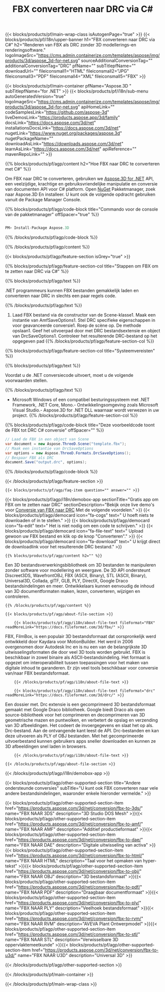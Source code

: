 ﻿---
title: FBX converteren naar DRC via C# 
url: /nl/net/conversion/fbx-to-drc/ 
description: Voorbeeldcode voor FBX naar DRC C# conversie. Gebruik API voorbeeldcode voor batch FBX bestanden naar DRC conversie binnen VB.NET, Asp.NET of een op .NET gebaseerde toepassing.
---
{{< blocks/products/pf/main-wrap-class isAutogenPage="true" >}}
{{< blocks/products/pf/i18n/upper-banner h1="FBX converteren naar DRC via C#" h2="Renderen van FBX als DRC zonder 3D modellerings-en renderingsoftware." logoImageSrc="https://cms.admin.containerize.com/templates/aspose/img/products/3d/aspose_3d-for-net.svg" sourceAdditionalConversionTag="" additionalConversionTag="DRC" pfName="" subTitlepfName="" downloadUrl="" fileiconsmall1="HTML" fileiconsmall2="JPG" fileiconsmall3="PDF" fileiconsmall4="XML" fileiconsmall5="FBX" >}}

{{< blocks/products/pf/main-container pfName="Aspose.3D " subTitlepfName="for .NET" >}}
{{< blocks/products/pf/i18n/sub-menu autoGeneratedVersion="true" logoImageSrc="https://cms.admin.containerize.com/templates/aspose/img/products/3d/aspose_3d-for-net.svg" apiHomeLink="" codeSamplesLink="https://github.com/aspose-3d" liveDemosLink="https://products.aspose.app/3d/family" docsLink="https://docs.aspose.com/3d/net" installationsDocsLink="https://docs.aspose.com/3d/net" nugetLink="https://www.nuget.org/packages/aspose.3d" nugetPackageName="" downloadAsLink="https://downloads.aspose.com/3d/net" learnAsLink="https://docs.aspose.com/3d/net" apiReference="" mavenRepoLink="" >}}

{{% blocks/products/pf/agp/content h2="Hoe FBX naar DRC te converteren met C#" %}}

 Om FBX naar DRC te converteren, gebruiken we
 [Aspose.3D for .NET](https://products.aspose.com/3d/net) 
 API, een veelzijdige, krachtige en gebruiksvriendelijke manipulatie en conversie van documenten API voor C# platform. Open
 [NuGet](https://www.nuget.org/packages/aspose.3d) 
 Pakketmanager, zoek naar
 Aspose.3D 
 En installeer. U kunt ook de volgende opdracht gebruiken vanuit de Package Manager Console.

{{% blocks/products/pf/agp/code-block title="Commando voor de console van de pakketmanager" offSpacer="true" %}}

```cs

PM> Install-Package Aspose.3D


```

{{% /blocks/products/pf/agp/code-block %}}

{{% /blocks/products/pf/agp/content %}}

{{< blocks/products/pf/agp/feature-section isGrey="true" >}}

{{% blocks/products/pf/agp/feature-section-col title="Stappen om FBX om te zetten naar DRC via C#" %}}

{{% blocks/products/pf/agp/text %}}

 .NET programmeurs kunnen FBX bestanden gemakkelijk laden en converteren naar DRC in slechts een paar regels code.

{{% /blocks/products/pf/agp/text %}}

1. Laad FBX bestand via de constructor van de Scene-klasse1. Maak een instantie van AmfSaveOptions1. Stel DRC specifieke eigenschappen in voor geavanceerde conversie1. Roep de scène op. De methode opslaan1. Geef het uitvoerpad door met DRC bestandsextensie en object van DrcSaveOptions1. Controleer het resulterende DRC-bestand op het opgegeven pad
{{% /blocks/products/pf/agp/feature-section-col %}}

{{% blocks/products/pf/agp/feature-section-col title="Systeemvereisten" %}}

{{% blocks/products/pf/agp/text %}}

 Voordat u de .NET conversiecode uitvoert, moet u de volgende voorwaarden stellen.

{{% /blocks/products/pf/agp/text %}}

- Microsoft Windows of een compatibel besturingssysteem met .NET Framework, .NET Core, Mono.- Ontwikkelingsomgeving zoals Microsoft Visual Studio.- Aspose.3D for .NET DLL waarnaar wordt verwezen in uw project.
{{% /blocks/products/pf/agp/feature-section-col %}}

{{% blocks/products/pf/agp/code-block title="Deze voorbeeldcode toont de FBX tot DRC C# conversie" offSpacer="" %}}

```cs
// Laad de FBX in een object van Scene 
var document = new Aspose.ThreeD.Scene("template.fbx");
// Maak een instantie van DrcSaveOptions 
var options = new Aspose.ThreeD.Formats.DrcSaveOptions();
// Bespaar FBX als DRC 
document.Save("output.drc", options); 


```

{{% /blocks/products/pf/agp/code-block %}}

{{< /blocks/products/pf/agp/feature-section >}}

    {{< blocks/products/pf/agp/faq-item question="" answer="" >}}
 

<!-- aboutfile Starts -->

{{< blocks/products/pf/agp/i18n/demobox-app sectionTitle="Gratis app om FBX om te zetten naar DRC" sectionDescription="Bekijk onze live demo\'s voor [Conversie van FBX naar DRC](https://products.aspose.app/3d/conversion/fbx-to-drc) Met de volgende voordelen." >}}
        {{< blocks/products/pf/agp/democard icon="fa-cogs" text=" U hoeft niets te downloaden of in te stellen." >}}
        {{< blocks/products/pf/agp/democard icon="fa-edit" text=" Het is niet nodig om een code te schrijven." >}}
        {{< blocks/products/pf/agp/democard icon="fa-file-text" text=" Upload gewoon uw FBX bestand en klik op de knop \"Converteren\"." >}}
        {{< blocks/products/pf/agp/democard icon="fa-download" text=" U krijgt direct de downloadlink voor het resulterende DRC bestand." >}}

    {{% blocks/products/pf/agp/content h2="" %}}

 Een 3D bestandsverwerkingsbibliotheek om 3D bestanden te manipuleren zonder software voor modellering en weergave. De 3D API ondersteunt Discreet3DS, WavefrontOBJ, FBX (ASCII, Binary), STL (ASCII, Binary), Universal3D, Collada, glTF, GLB, PLY, DirectX, Google Draco bestandsindelingen en meer. Ontwikkelaars kunnen eenvoudig de inhoud van 3D documentformaten maken, lezen, converteren, wijzigen en controleren.



    {{% /blocks/products/pf/agp/content %}}

    {{< blocks/products/pf/agp/about-file-section >}}

        {{< blocks/products/pf/agp/i18n/about-file-text fileFormat="FBX" readMoreLink="https://docs.fileformat.com/3d/fbx/" >}}
FBX, FilmBox, is een populair 3D bestandsformaat dat oorspronkelijk werd ontwikkeld door Kaydara voor MotionBuilder. Het werd in 2006 overgenomen door Autodesk Inc en is nu een van de belangrijkste 3D uitwisselingsformaten die door veel 3D tools worden gebruikt. FBX is beschikbaar in zowel binaire als ASCII-bestandsindeling. Het formaat is opgezet om interoperabiliteit tussen toepassingen voor het maken van digitale inhoud te garanderen. Er zijn veel tools beschikbaar voor conversie van/naar FBX bestandsformaat.

        {{< /blocks/products/pf/agp/i18n/about-file-text >}}

        {{< blocks/products/pf/agp/i18n/about-file-text fileFormat="drc" readMoreLink="https://docs.fileformat.com/3d/drc/" >}}
Een dossier met. Drc extensie is een gecomprimeerd 3D bestandsformaat gemaakt met Google Draco bibliotheek. Google biedt Draco als open source-bibliotheek voor het comprimeren en decomprimeren van 3D geometrische mazen en puntwolken, en verbetert de opslag en verzending van 3D afbeeldingen. Het codeert de invoergegevens en slaat het op als. Drc-bestand. Aan de ontvangende kant leest de API. Drc-bestanden en kan deze uitvoeren als PLY of OBJ bestanden. Met het gecomprimeerde uitvoerbestand kunnen gebruikers apps sneller downloaden en kunnen ze 3D afbeeldingen snel laden in browsers.

        {{< /blocks/products/pf/agp/i18n/about-file-text >}}

    {{< /blocks/products/pf/agp/about-file-section >}}

{{< /blocks/products/pf/agp/i18n/demobox-app >}}

<!-- aboutfile Ends -->

{{< blocks/products/pf/agp/other-supported-section title="Andere ondersteunde conversies" subTitle="U kunt ook FBX converteren naar vele andere bestandsindelingen, waaronder enkele hieronder vermelde." >}}

{{< blocks/products/pf/agp/other-supported-section-item href="https://products.aspose.com/3d/net/conversion/fbx-to-3ds/" name="FBX NAAR 3DS" description="3D Studio DOS Mesh" >}}{{< blocks/products/pf/agp/other-supported-section-item href="https://products.aspose.com/3d/net/conversion/fbx-to-amf/" name="FBX NAAR AMF" description="Additief productieformaat" >}}{{< blocks/products/pf/agp/other-supported-section-item href="https://products.aspose.com/3d/net/conversion/fbx-to-dae/" name="FBX NAAR DAE" description="Digitale uitwisseling van activa" >}}{{< blocks/products/pf/agp/other-supported-section-item href="https://products.aspose.com/3d/net/conversion/fbx-to-html/" name="FBX NAAR HTML" description="Taal voor het opmaken van hyper-tekst" >}}{{< blocks/products/pf/agp/other-supported-section-item href="https://products.aspose.com/3d/net/conversion/fbx-to-obj/" name="FBX NAAR OBJ" description="3D bestandsformaat" >}}{{< blocks/products/pf/agp/other-supported-section-item href="https://products.aspose.com/3d/net/conversion/fbx-to-pdf/" name="FBX NAAR PDF" description="Draagbaar documentformaat" >}}{{< blocks/products/pf/agp/other-supported-section-item href="https://products.aspose.com/3d/net/conversion/fbx-to-ply/" name="FBX NAAR PLY" description="Veelhoek bestandsformaat" >}}{{< blocks/products/pf/agp/other-supported-section-item href="https://products.aspose.com/3d/net/conversion/fbx-to-rvm/" name="FBX NAAR RVM" description="AVEVA Plant Ontwerpmodel" >}}{{< blocks/products/pf/agp/other-supported-section-item href="https://products.aspose.com/3d/net/conversion/fbx-to-stl/" name="FBX NAAR STL" description="Verwisselbare 3D oppervlaktemeetkunde" >}}{{< blocks/products/pf/agp/other-supported-section-item href="https://products.aspose.com/3d/net/conversion/fbx-to-u3d/" name="FBX NAAR U3D" description="Universal 3D" >}}

{{< /blocks/products/pf/agp/other-supported-section >}}

{{< /blocks/products/pf/main-container >}}
    
{{< /blocks/products/pf/main-wrap-class >}}